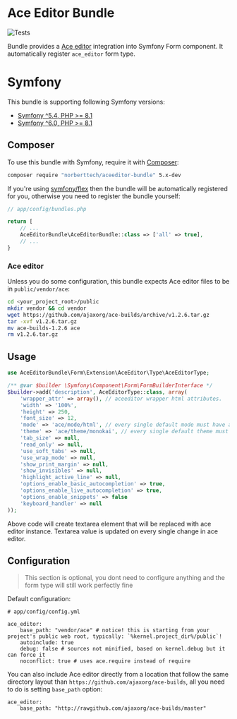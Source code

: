 # Ace Editor Bundle

![Tests](https://github.com/norberttech/aceeditor-bundle/workflows/Tests/badge.svg)

Bundle provides a [Ace editor](http://ace.ajax.org) integration into Symfony Form component.
It automatically register `ace_editor` form type.

# Symfony

This bundle is supporting following Symfony versions:

* [Symfony ^5.4, PHP >= 8.1](https://github.com/norberttech/aceeditor-bundle/tree/5.x)
* [Symfony ^6.0, PHP >= 8.1](https://github.com/norberttech/aceeditor-bundle/tree/5.x)


## Composer

To use this bundle with Symfony, require it with [Composer](https://getcomposer.org/):

```sh
composer require "norberttech/aceeditor-bundle" 5.x-dev
```

If you're using [symfony/flex](https://symfony.com/doc/current/setup/flex.html) then the
bundle will be automatically registered for you, otherwise you need to register the
bundle yourself:

```php
// app/config/bundles.php

return [
    // ...
    AceEditorBundle\AceEditorBundle::class => ['all' => true],
    // ...
}
```

### Ace editor

Unless you do some configuration, this bundle expects Ace editor files to be in `public/vendor/ace`:

```sh
cd <your_project_root>/public
mkdir vendor && cd vendor
wget https://github.com/ajaxorg/ace-builds/archive/v1.2.6.tar.gz
tar -xvf v1.2.6.tar.gz
mv ace-builds-1.2.6 ace
rm v1.2.6.tar.gz
```

## Usage

```php
use AceEditorBundle\Form\Extension\AceEditor\Type\AceEditorType;

/** @var $builder \Symfony\Component\Form\FormBuilderInterface */
$builder->add('description', AceEditorType::class, array(
    'wrapper_attr' => array(), // aceeditor wrapper html attributes.
    'width' => '100%',
    'height' => 250,
    'font_size' => 12,
    'mode' => 'ace/mode/html', // every single default mode must have ace/mode/* prefix
    'theme' => 'ace/theme/monokai', // every single default theme must have ace/theme/* prefix
    'tab_size' => null,
    'read_only' => null,
    'use_soft_tabs' => null,
    'use_wrap_mode' => null,
    'show_print_margin' => null,
    'show_invisibles' => null,
    'highlight_active_line' => null,
    'options_enable_basic_autocompletion' => true,
    'options_enable_live_autocompletion' => true,
    'options_enable_snippets' => false
    'keyboard_handler' => null
));
```

Above code will create textarea element that will be replaced with ace editor instance.
Textarea value is updated on every single change in ace editor.

## Configuration

> This section is optional, you dont need to configure anything and the form type will still work perfectly fine

Default configuration:

```
# app/config/config.yml

ace_editor:
    base_path: "vendor/ace" # notice! this is starting from your project's public web root, typically: `%kernel.project_dir%/public`!
    autoinclude: true
    debug: false # sources not minified, based on kernel.debug but it can force it
    noconflict: true # uses ace.require instead of require
```

You can also include Ace editor directly from a location that follow the same directory layout than
`https://github.com/ajaxorg/ace-builds`, all you need to do is setting `base_path` option:
```
ace_editor:
    base_path: "http://rawgithub.com/ajaxorg/ace-builds/master"
```
